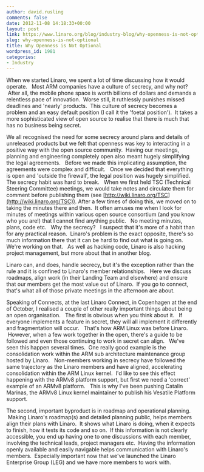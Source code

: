 ```yaml
---
author: david.rusling
comments: false
date: 2012-11-08 14:18:33+00:00
layout: post
link: https://www.linaro.org/blog/industry-blog/why-openness-is-not-optional/
slug: why-openness-is-not-optional
title: Why Openness is Not Optional
wordpress_id: 1981
categories:
- Industry
---
```


When we started Linaro, we spent a lot of time discussing how it would operate.   Most ARM companies have a culture of secrecy, and why not?  After all, the mobile phone space is worth billions of dollars and demands a relentless pace of innovation.  Worse still, it ruthlessly punishes missed deadlines and 'nearly' products.  This culture of secrecy becomes a problem and an easy default position (I call it the 'foetal position').  It takes a more sophisticated view of open source to realise that there is much that has no business being secret.

We all recognised the need for some secrecy around plans and details of unreleased products but we felt that openness was key to interacting in a positive way with the open source community.  Having our meetings, planning and engineering completely open also meant hugely simplifying the legal agreements.   Before we made this implicating assumption, the agreements were complex and difficult.   Once we decided that everything is open and 'outside the firewall', the legal position was hugely simplified.
The secrecy habit was hard to break.   When we first held TSC (Technical Steering Committee) meetings, we would take notes and circulate them for comment before publishing them (see [http://wiki.linaro.org/TSC](http://wiki.linaro.org/TSC)). After a few times of doing this, we moved on to taking the minutes there and then.  It often amuses me when I look for minutes of meetings within various open source consortium (and you know who you are!) that I cannot find anything public.   No meeting minutes, plans, code etc.   Why the secrecy?   I suspect that it's more of a habit than for any practical reason.  Linaro's problem is the exact opposite, there's so much information there that it can be hard to find out what is going on.   We're working on that.   As well as hacking code, Linaro is also hacking project management, but more about that in another blog.

Linaro can, and does, handle secrecy, but it's the exception rather than the rule and it is confined to Linaro's member relationships.   Here we discuss roadmaps, align work (in their Landing Team and elsewhere) and ensure that our members get the most value out of Linaro.  If you go to connect, that's what all of those private meetings in the afternoon are about.

Speaking of Connects, at the last Linaro Connect, in Copenhagen at the end of October, I realised a couple of other really important things about being an open organisation.   The first is obvious when you think about it.   If everyone implements a feature in secret, they will all implement it differently and fragmentation will occur.   That's how ARM Linux was before Linaro.  However, when a few work together in the open, there's a guide to be followed and even those continuing to work in secret can align.   We've seen this happen several times.  One really good example is the consolidation work within the ARM sub architecture maintenance group hosted by Linaro.   Non-members working in secrecy have followed the same trajectory as the Linaro members and have aligned, accelerating consolidation within the ARM Linux kernel.  I'd like to see this effect happening with the ARMv8 platform support, but first we need a 'correct' example of an ARMv8 platform.   This is why I've been pushing Catalin Marinas, the ARMv8 Linux kernel maintainer to publish his Vesatile Platform support.

The second, important byproduct is in roadmap and operational planning.  Making Linaro's roadmap(s) and detailed planning public, helps members align their plans with Linaro.  It shows what Linaro is doing, when it expects to finish, how it tests its code and so on.  If this information is not clearly accessible, you end up having one to one discussions with each member, involving the technical leads, project managers etc.  Having the information openly available and easily navigable helps communication with Linaro's members.  Especially important now that we've launched the Linaro Enterprise Group (LEG) and we have more members to work with.
